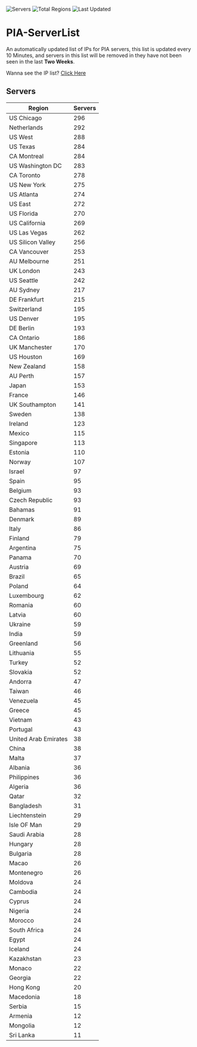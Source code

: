 ![Servers](https://img.shields.io/badge/Servers-10,548-darkgreen)
![Total Regions](https://img.shields.io/badge/Total_Regions-97-darkgreen)
![Last Updated](https://img.shields.io/badge/Last_Updated-December_14_2024_18:31_EST-darkgreen)

# PIA-ServerList
An automatically updated list of IPs for PIA servers, this list is updated every 10 Minutes, and servers in this list will be removed in they have not been seen in the last **Two Weeks**.

Wanna see the IP list? [Click Here](./servers.json)

## Servers
| Region               | Servers |
|----------------------|---------|
| US Chicago | 296 |
| Netherlands | 292 |
| US West | 288 |
| US Texas | 284 |
| CA Montreal | 284 |
| US Washington DC | 283 |
| CA Toronto | 278 |
| US New York | 275 |
| US Atlanta | 274 |
| US East | 272 |
| US Florida | 270 |
| US California | 269 |
| US Las Vegas | 262 |
| US Silicon Valley | 256 |
| CA Vancouver | 253 |
| AU Melbourne | 251 |
| UK London | 243 |
| US Seattle | 242 |
| AU Sydney | 217 |
| DE Frankfurt | 215 |
| Switzerland | 195 |
| US Denver | 195 |
| DE Berlin | 193 |
| CA Ontario | 186 |
| UK Manchester | 170 |
| US Houston | 169 |
| New Zealand | 158 |
| AU Perth | 157 |
| Japan | 153 |
| France | 146 |
| UK Southampton | 141 |
| Sweden | 138 |
| Ireland | 123 |
| Mexico | 115 |
| Singapore | 113 |
| Estonia | 110 |
| Norway | 107 |
| Israel | 97 |
| Spain | 95 |
| Belgium | 93 |
| Czech Republic | 93 |
| Bahamas | 91 |
| Denmark | 89 |
| Italy | 86 |
| Finland | 79 |
| Argentina | 75 |
| Panama | 70 |
| Austria | 69 |
| Brazil | 65 |
| Poland | 64 |
| Luxembourg | 62 |
| Romania | 60 |
| Latvia | 60 |
| Ukraine | 59 |
| India | 59 |
| Greenland | 56 |
| Lithuania | 55 |
| Turkey | 52 |
| Slovakia | 52 |
| Andorra | 47 |
| Taiwan | 46 |
| Venezuela | 45 |
| Greece | 45 |
| Vietnam | 43 |
| Portugal | 43 |
| United Arab Emirates | 38 |
| China | 38 |
| Malta | 37 |
| Albania | 36 |
| Philippines | 36 |
| Algeria | 36 |
| Qatar | 32 |
| Bangladesh | 31 |
| Liechtenstein | 29 |
| Isle OF Man | 29 |
| Saudi Arabia | 28 |
| Hungary | 28 |
| Bulgaria | 28 |
| Macao | 26 |
| Montenegro | 26 |
| Moldova | 24 |
| Cambodia | 24 |
| Cyprus | 24 |
| Nigeria | 24 |
| Morocco | 24 |
| South Africa | 24 |
| Egypt | 24 |
| Iceland | 24 |
| Kazakhstan | 23 |
| Monaco | 22 |
| Georgia | 22 |
| Hong Kong | 20 |
| Macedonia | 18 |
| Serbia | 15 |
| Armenia | 12 |
| Mongolia | 12 |
| Sri Lanka | 11 |
